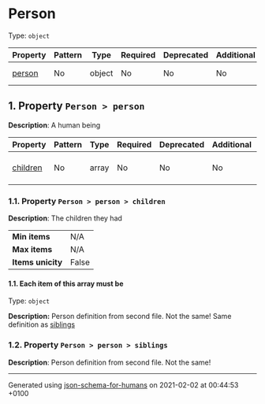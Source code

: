 

# Person

Type: `object`

| Property | Pattern | Type | Required | Deprecated | Additional | Description |
| -------- | ------- | ---- | -------- | ---------- | ---------- | ----------- |
| [person](#person)|No|object|No|No| No|A human being|

##  <a name="person"></a>1.  Property `Person > person`

**Description**:  A human being

| Property | Pattern | Type | Required | Deprecated | Additional | Description |
| -------- | ------- | ---- | -------- | ---------- | ---------- | ----------- |
| [children](#person_children)|No|array|No|No| No|The children they had|| [siblings](#person_siblings)|No|object|No|No| No|Person definition from second file. Not the same!|

###  <a name="person_children"></a>1.1.  Property `Person > person > children`

**Description**:  The children they had

<table>
 	<tr>
    <td><b>Min items</b></td>
    <td>N/A</td>
 	</tr>
	<tr>
    <td><b>Max items</b></td>
    <td>N/A</td>
	</tr>
	<tr>
    <td><b>Items unicity</b></td>
    <td>False</td>
 	</tr>
</table>

####  1.1. Each item of this array must be

Type: `object`

**Description:** Person definition from second file. Not the same!
    Same definition as [siblings](#person_siblings)

###  <a name="person_siblings"></a>1.2.  Property `Person > person > siblings`

**Description**:  Person definition from second file. Not the same!

----------------------------------------------------------------------------------------------------------------------------
Generated using [json-schema-for-humans](https://github.com/coveooss/json-schema-for-humans) on 2021-02-02 at 00:44:53 +0100